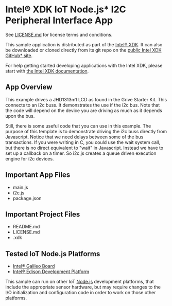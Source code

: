 Intel® XDK IoT Node.js\* I2C Peripheral Interface App
=====================================================
See [LICENSE.md](LICENSE.md) for license terms and conditions.

This sample application is distributed as part of the
[Intel® XDK](http://xdk.intel.com). It can also be downloaded
or cloned directly from its git repo on the
[public Intel XDK GitHub\* site](https://github.com/gomobile).

For help getting started developing applications with the
Intel XDK, please start with
[the Intel XDK documentation](https://software.intel.com/en-us/xdk/docs).

App Overview
------------
This example drives a JHD1313m1 LCD as found in the Grive Starter Kit. This connects
to an i2c buss. It demonstrates the use if the i2c bus. Note that the code will
depend on the device you are driving as much as it depends upon the bus.

Still, there is some useful code that you can use in this example.  The purpose of this template
is to demonstrate driving the i2c buss directly from Javascript. Notice that we need delays between some
of the bus transactions. If you were writing in C, you could use the wait system call, but there is no
direct equivalent to "wait" in Javascript. Instead we have to set up a callback on a timer. So i2c.js
creates a queue driven execution engine for i2c devices.

Important App Files
-------------------
* main.js
* i2c.js
* package.json

Important Project Files
-----------------------
* README.md
* LICENSE.md
* <project-name>.xdk

Tested IoT Node.js Platforms
----------------------------
* [Intel® Galileo Board](http://intel.com/galileo)
* [Intel® Edison Development Platform](http://intel.com/edison)

This sample can run on other IoT [Node.js](http://nodejs.org) development
platforms, that include the appropriate sensor hardware, but may require
changes to the I/O initialization and configuration code in order to work on
those other platforms.
